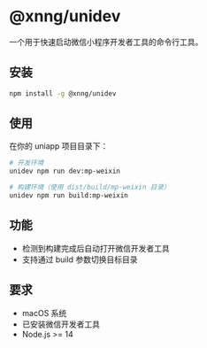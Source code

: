 # @xnng/unidev

一个用于快速启动微信小程序开发者工具的命令行工具。

## 安装

```bash
npm install -g @xnng/unidev
```

## 使用

在你的 uniapp 项目目录下：

```bash
# 开发环境
unidev npm run dev:mp-weixin

# 构建环境（使用 dist/build/mp-weixin 目录）
unidev npm run build:mp-weixin
```

## 功能

- 检测到构建完成后自动打开微信开发者工具
- 支持通过 build 参数切换目标目录

## 要求

- macOS 系统
- 已安装微信开发者工具
- Node.js >= 14
